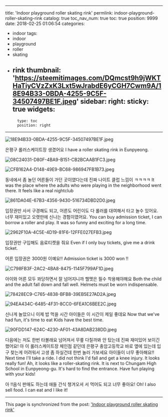 
---
title: 'Indoor playground roller skating rink'
permlink: indoor-playground-roller-skating-rink
catalog: true
toc_nav_num: true
toc: true
position: 9999
date: 2018-02-25 01:06:54
categories:
- indoor
tags:
- indoor
- playground
- roller
- skating
- rink
thumbnail: 'https://steemitimages.com/DQmcst9h9jWKTHaTiyCVzZxK3Lxt5wJrabdE6yCGH7Cwm9A/18E94B33-0BDA-4255-9C5F-34507497BE1F.jpeg'
sidebar:
    right:
        sticky: true
widgets:
    -
        type: toc
        position: right
---


![18E94B33-0BDA-4255-9C5F-34507497BE1F.jpeg](https://steemitimages.com/DQmcst9h9jWKTHaTiyCVzZxK3Lxt5wJrabdE6yCGH7Cwm9A/18E94B33-0BDA-4255-9C5F-34507497BE1F.jpeg)

은평구 롤러스케이트장 생겼어요
I have a roller skating rink in Eunpyeong.

![08C24031-D80F-4BA9-B151-CB2BCAAB1FC3.jpeg](https://steemitimages.com/DQmeyA5wPqj4PAtGKBDTWF5HqBEf1f4h2BDjKsP6avfLQwu/08C24031-D80F-4BA9-B151-CB2BCAAB1FC3.jpeg)

![CFB162A4-D148-49E9-BC68-986947FB1B73.jpeg](https://steemitimages.com/DQmZHFjTLc8QoCLiLmkKaxvECmHD6rh65Yb6hrCAk7bv14f/CFB162A4-D148-49E9-BC68-986947FB1B73.jpeg)

동네에서 좀 놀던 어른들이 가던 곳이였다는데
진짜 나이트 클럽 느낌이 ㅋㅋㅋㅋ
It was the place where the adults who were playing in the neighborhood went there.
It feels like a real nightclub 

![861DA04E-67B3-4356-9430-516734DBD2D0.jpeg](https://steemitimages.com/DQmcst9h9jWKTHaTiyCVzZxK3Lxt5wJrabdE6yCGH7Cwm9A/861DA04E-67B3-4356-9430-516734DBD2D0.jpeg)

입장권만 사서 구경해도 되고, 어른도 어린이도
다 롤러를 대여해서 타고 놀수 있어요.
너무 재미있고 오랫만에 신나는 경험이였어요.
You can buy admission ticket,
I can borrow a roller and play.
It was so funny and exciting for a long time.

![2962F10A-4C5E-4D19-81F6-12FFE027EFB3.jpeg](https://steemitimages.com/DQmXn1dHpwDjU7GEmaMN1GPMcqc1ryKQLKWSwxrobNh5QTx/2962F10A-4C5E-4D19-81F6-12FFE027EFB3.jpeg)

입장권만 구입해도 음료티켓을 줘요
Even if I only buy tickets, give me a drink ticket.

어른 입장권은 3000원 이예요!!
Admission ticket is 3000 won !!

![C798FB3F-2AC2-4BA8-8475-1145F799AF1D.jpeg](https://steemitimages.com/DQmVKknKJZEJAjWbbunDXvvukoPKjykcaeQ5WjdmCZxcKXz/C798FB3F-2AC2-4BA8-8475-1145F799AF1D.jpeg)

아이와 어른 모두 꽈당하면서 잘 넘어지니까
헬멧은 필수 착용해야해요
Both the child and the adult fall down and fall well. Helmets must be worn indispensable.

![78428EC9-C765-4838-BFB8-39EB5E27AD2A.jpeg](https://steemitimages.com/DQmbu2UGDVXGJ9xBdAq1c64sofQZKCB4zaNmczkNioT7Fjp/78428EC9-C765-4838-BFB8-39EB5E27AD2A.jpeg)

![94EA434C-6485-4F31-8CC0-6FEA1C6BEE2C.jpeg](https://steemitimages.com/DQmeoe55rns8PP7WCDR2wtRSES7i2YgxrHW7wcbDFduwuwG/94EA434C-6485-4F31-8CC0-6FEA1C6BEE2C.jpeg)

신나게 놀았으니 이제 밥 먹을 시간
아이들은 이 시간이 제일 좋데요 
Now that we've had fun, it's time to eat
Kids have the best time.

![90FDD147-624C-4230-AF01-43A8DAB238DD.jpeg](https://steemitimages.com/DQmdiX67ezorhsPdjsd6yMcah369NVZJrN99QR22pMquFob/90FDD147-624C-4230-AF01-43A8DAB238DD.jpeg)

다음에는 저도 한번 타볼래요
넘어져서 무릎 다칠까봐 안 탔는데
진짜 재미있어 보이긴 했어요!
아 이 롤러스케이트장 체인점 같던데
은평구 충암고등학교 바로 옆에 있는데
입구 찾는게 어려워서 고생 좀 하실건데
한번 놀러 가보세요 아이들이 너무 좋아해요!!
Next time I'll take a ride.
I did not think I'd fall and get a knee injury.
It looks really fun!
Ah, it looks like a roller-skating rink.
It is next to Chungam High School in Eunpyeong-gu. It's hard to find the entrance.
Have fun playing with your kids!
 
아 !!음식 판매도 하는데 애들 간식 챙겨오셔
서 먹어도 되고 너무 좋아요!
Oh! I also sell food. I can eat and I like it!

- - -

This page is synchronized from the post: ['Indoor playground roller skating rink'](https://steemit.com/@kimseun/indoor-playground-roller-skating-rink)
